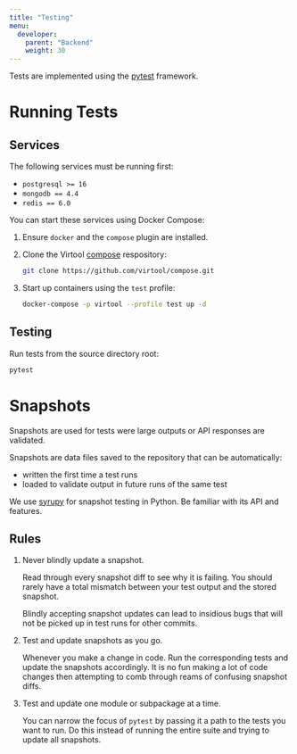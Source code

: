 ```yaml
---
title: "Testing"
menu:
  developer:
    parent: "Backend"
    weight: 30
---
```


Tests are implemented using the [pytest](https://docs.pytest.org/en/latest/) framework.

# Running Tests

## Services

The following services must be running first:

* `postgresql >= 16`
* `mongodb == 4.4`
* `redis == 6.0`

You can start these services using Docker Compose:

1. Ensure `docker` and the `compose` plugin are installed.

2. Clone the Virtool [compose](https://github.com/virtool/compose) respository:

   ```sh
   git clone https://github.com/virtool/compose.git
   ```

3. Start up containers using the `test` profile:

   ```sh
   docker-compose -p virtool --profile test up -d
   ```



## Testing

Run tests from the source directory root:

```sh
pytest
```

# Snapshots

Snapshots are used for tests were large outputs or API responses are validated.

Snapshots are data files saved to the repository that can be automatically:
* written the first time a test runs
* loaded to validate output in future runs of the same test

We use [syrupy](https://tophat.github.io/syrupy/) for snapshot testing in Python. Be familiar with its API and features.

## Rules

1. Never blindly update a snapshot.

   Read through every snapshot diff to see why it is failing. You should rarely have a total mismatch between your test output and the stored snapshot.

   Blindly accepting snapshot updates can lead to insidious bugs that will not be picked up in test runs for other commits.

2. Test and update snapshots as you go.

   Whenever you make a change in code. Run the corresponding tests and update the snapshots accordingly. It is no fun making a lot of code changes then attempting to comb through reams of confusing snapshot diffs.

3. Test and update one module or subpackage at a time.

   You can narrow the focus of `pytest` by passing it a path to the tests you want to run. Do this instead of running the entire suite and
   trying to update all snapshots.